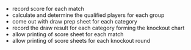 - record score for each match
- calculate and determine the qualified players for each group
- come out with draw prep sheet for each category
- record the draw result for each category forming the knockout chart
- allow printing of score sheet for each match
- allow printing of score sheets for each knockout round
